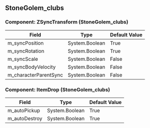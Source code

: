 ## StoneGolem_clubs

### Component: ZSyncTransform (StoneGolem_clubs)

|Field|Type|Default Value|
|---|---|---|
|m_syncPosition|System.Boolean|True|
|m_syncRotation|System.Boolean|True|
|m_syncScale|System.Boolean|False|
|m_syncBodyVelocity|System.Boolean|False|
|m_characterParentSync|System.Boolean|False|

### Component: ItemDrop (StoneGolem_clubs)

|Field|Type|Default Value|
|---|---|---|
|m_autoPickup|System.Boolean|True|
|m_autoDestroy|System.Boolean|True|

